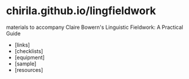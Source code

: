 # chirila.github.io/lingfieldwork
materials to accompany Claire Bowern's Linguistic Fieldwork: A Practical Guide

* [links]
* [checklists]
* [equipment]
* [sample]
* [resources]

